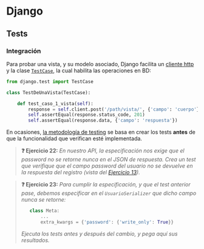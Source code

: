 # Django
## Tests
### Integración

Para probar una vista, y su modelo asociado, Django facilita un [cliente http](https://docs.djangoproject.com/en/dev/topics/testing/tools/#the-test-client) y la clase [`TestCase`](https://docs.djangoproject.com/en/dev/topics/testing/tools/#testcase), la cual habilita las operaciones en BD:

```python
from django.test import TestCase

class TestDeUnaVista(TestCase):

    def test_caso_1_vista(self):
        response = self.client.post('/path/vista/', {'campo': 'cuerpo'})
        self.assertEqual(response.status_code, 201)
        self.assertEqual(response.data, {'campo': 'respuesta'})
```

En ocasiones, [la metodología de testing](https://es.wikipedia.org/wiki/Desarrollo_guiado_por_pruebas) se basa en crear los tests **antes** de que la funcionalidad que verifican esté implementada. 

> **❓ Ejercicio 22:** _En nuestro API, la especificación nos exige que el password no se retorne nunca en el JSON de respuesta. Crea un test que verifique que el campo password del usuario no se devuelve en la respuesta del registro (vista del [Ejercicio 13](vistas-create.md))._

> **❓ Ejercicio 23:** _Para cumplir la especificación, y que el test anterior pase, debemos especificar en el `UsuarioSerializer` que dicho campo nunca se retorne:_
> ```python
>    class Meta:
>        ...
>        extra_kwargs = {'password': {'write_only': True}}
> ```
> _Ejecuta los tests antes y después del cambio, y pega aquí sus resultados._

